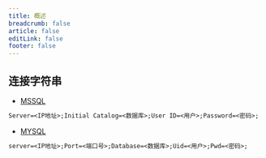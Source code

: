 ```yaml
---
title: 概述
breadcrumb: false
article: false
editLink: false
footer: false
---
```


## 连接字符串

- [MSSQL](https://learn.microsoft.com/zh-cn/sql/connect/ado-net/connection-string-syntax?view=sql-server-ver16)

```txt
Server=<IP地址>;Initial Catalog=<数据库>;User ID=<用户>;Password=<密码>;
```

- [MYSQL](https://dev.mysql.com/doc/connector-net/en/connector-net-connections-string.html)
  
```txt
server=<IP地址>;Port=<端口号>;Database=<数据库>;Uid=<用户>;Pwd=<密码>;
```

